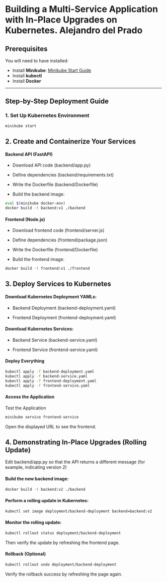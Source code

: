 
# Building a Multi-Service Application with In-Place Upgrades on Kubernetes. Alejandro del Prado


## Prerequisites
You will need to have installed:

- Install **Minikube**: [Minikube Start Guide](https://minikube.sigs.k8s.io/docs/start/)
- Install **kubectl**
- Install **Docker**

---

## Step-by-Step Deployment Guide

### 1. Set Up Kubernetes Environment
```sh
minikube start
```

## 2. Create and Containerize Your Services

#### Backend API (FastAPI)

- Download API code (backend/app.py)

- Define dependencies (backend/requirements.txt)

- Write the Dockerfile (backend/Dockerfile)

- Build the backend image:

```sh
eval $(minikube docker-env)
docker build -t backend:v1 ./backend
```

#### Frontend (Node.js)

- Download frontend code (frontend/server.js)

- Define dependencies (frontend/package.json)

- Write the Dockerfile (frontend/Dockerfile)

- Build the frontend image:

```sh
docker build -t frontend:v1 ./frontend
```

## 3. Deploy Services to Kubernetes

#### Download Kubernetes Deployment YAMLs:

- Backend Deployment (backend-deployment.yaml)

- Frontend Deployment (frontend-deployment.yaml)

#### Download Kubernetes Services:

- Backend Service (backend-service.yaml)

- Frontend Service (frontend-service.yaml)

#### Deploy Everything

```sh
kubectl apply -f backend-deployment.yaml
kubectl apply -f backend-service.yaml
kubectl apply -f frontend-deployment.yaml
kubectl apply -f frontend-service.yaml
```

#### Access the Application

Test the Application

```sh
minikube service frontend-service
```

Open the displayed URL to see the frontend.

## 4. Demonstrating In-Place Upgrades (Rolling Update)

Edit backend/app.py so that the API returns a different message (for example, indicating
version 2)

#### Build the new backend image:

```sh
docker build -t backend:v2 ./backend
```

#### Perform a rolling update in Kubernetes:
```sh
kubectl set image deployment/backend-deployment backend=backend:v2
```

#### Monitor the rolling update:

```sh
kubectl rollout status deployment/backend-deployment
```

Then verify the update by refreshing the frontend page.

#### Rollback (Optional)

```sh
kubectl rollout undo deployment/backend-deployment
```

Verify the rollback success by refreshing the page again.
